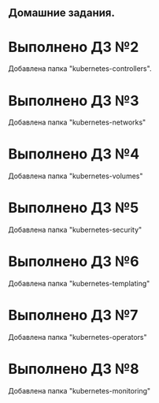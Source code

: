 ## Домашние задания.

# Выполнено ДЗ №2

Добавлена папка "kubernetes-controllers".

# Выполнено ДЗ №3

Добавлена папка "kubernetes-networks"

# Выполнено ДЗ №4

Добавлена папка "kubernetes-volumes"

# Выполнено ДЗ №5

Добавлена папка "kubernetes-security"

# Выполнено ДЗ №6

Добавлена папка "kubernetes-templating"

# Выполнено ДЗ №7

Добавлена папка "kubernetes-operators"

# Выполнено ДЗ №8

Добавлена папка "kubernetes-monitoring"
